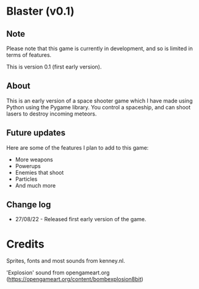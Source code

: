 # Blaster (v0.1)

## Note

Please note that this game is currently in development, and so is limited in terms of features.

This is version 0.1 (first early version).

## About

This is an early version of a space shooter game which I have made using Python using the Pygame library. You control a spaceship, and can shoot lasers to destroy incoming meteors.

## Future updates

Here are some of the features I plan to add to this game:

  - More weapons
  - Powerups
  - Enemies that shoot
  - Particles
  - And much more
  
## Change log

  - 27/08/22 - Released first early version of the game.

# Credits

Sprites, fonts and most sounds from kenney.nl.

'Explosion' sound from opengameart.org (https://opengameart.org/content/bombexplosion8bit)
